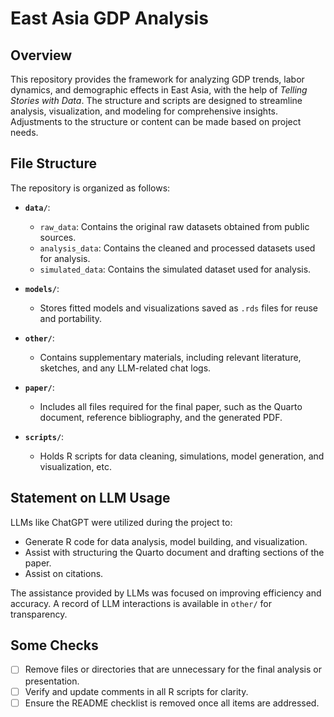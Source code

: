 # East Asia GDP Analysis

## Overview

This repository provides the framework for analyzing GDP trends, labor dynamics, and demographic effects in East Asia, with the help of *Telling Stories with Data*. The structure and scripts are designed to streamline analysis, visualization, and modeling for comprehensive insights. Adjustments to the structure or content can be made based on project needs.

## File Structure

The repository is organized as follows:

-   **`data/`**:
    -   `raw_data`: Contains the original raw datasets obtained from public sources.
    -   `analysis_data`: Contains the cleaned and processed datasets used for analysis.
    -   `simulated_data`: Contains the simulated dataset used for analysis.

-   **`models/`**:
    -   Stores fitted models and visualizations saved as `.rds` files for reuse and portability.

-   **`other/`**:
    -   Contains supplementary materials, including relevant literature, sketches, and any LLM-related chat logs.

-   **`paper/`**:
    -   Includes all files required for the final paper, such as the Quarto document, reference bibliography, and the generated PDF.

-   **`scripts/`**:
    -   Holds R scripts for data cleaning, simulations, model generation, and visualization, etc.

## Statement on LLM Usage

LLMs like ChatGPT were utilized during the project to:
-   Generate R code for data analysis, model building, and visualization.
-   Assist with structuring the Quarto document and drafting sections of the paper.
-   Assist on citations.

The assistance provided by LLMs was focused on improving efficiency and accuracy. A record of LLM interactions is available in `other/` for transparency.

## Some Checks

- [ ] Remove files or directories that are unnecessary for the final analysis or presentation.
- [ ] Verify and update comments in all R scripts for clarity.
- [ ] Ensure the README checklist is removed once all items are addressed.
